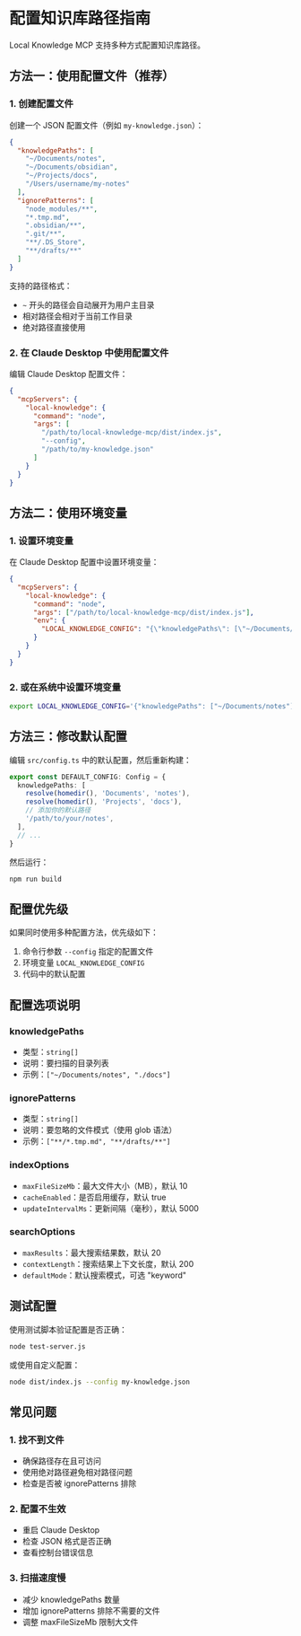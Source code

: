 # 配置知识库路径指南

Local Knowledge MCP 支持多种方式配置知识库路径。

## 方法一：使用配置文件（推荐）

### 1. 创建配置文件

创建一个 JSON 配置文件（例如 `my-knowledge.json`）：

```json
{
  "knowledgePaths": [
    "~/Documents/notes",
    "~/Documents/obsidian",
    "~/Projects/docs",
    "/Users/username/my-notes"
  ],
  "ignorePatterns": [
    "node_modules/**",
    "*.tmp.md",
    ".obsidian/**",
    ".git/**",
    "**/.DS_Store",
    "**/drafts/**"
  ]
}
```

支持的路径格式：
- `~` 开头的路径会自动展开为用户主目录
- 相对路径会相对于当前工作目录
- 绝对路径直接使用

### 2. 在 Claude Desktop 中使用配置文件

编辑 Claude Desktop 配置文件：

```json
{
  "mcpServers": {
    "local-knowledge": {
      "command": "node",
      "args": [
        "/path/to/local-knowledge-mcp/dist/index.js",
        "--config",
        "/path/to/my-knowledge.json"
      ]
    }
  }
}
```

## 方法二：使用环境变量

### 1. 设置环境变量

在 Claude Desktop 配置中设置环境变量：

```json
{
  "mcpServers": {
    "local-knowledge": {
      "command": "node",
      "args": ["/path/to/local-knowledge-mcp/dist/index.js"],
      "env": {
        "LOCAL_KNOWLEDGE_CONFIG": "{\"knowledgePaths\": [\"~/Documents/notes\", \"~/Projects/docs\"]}"
      }
    }
  }
}
```

### 2. 或在系统中设置环境变量

```bash
export LOCAL_KNOWLEDGE_CONFIG='{"knowledgePaths": ["~/Documents/notes"]}'
```

## 方法三：修改默认配置

编辑 `src/config.ts` 中的默认配置，然后重新构建：

```typescript
export const DEFAULT_CONFIG: Config = {
  knowledgePaths: [
    resolve(homedir(), 'Documents', 'notes'),
    resolve(homedir(), 'Projects', 'docs'),
    // 添加你的默认路径
    '/path/to/your/notes',
  ],
  // ...
}
```

然后运行：
```bash
npm run build
```

## 配置优先级

如果同时使用多种配置方法，优先级如下：
1. 命令行参数 `--config` 指定的配置文件
2. 环境变量 `LOCAL_KNOWLEDGE_CONFIG`
3. 代码中的默认配置

## 配置选项说明

### knowledgePaths
- 类型：`string[]`
- 说明：要扫描的目录列表
- 示例：`["~/Documents/notes", "./docs"]`

### ignorePatterns
- 类型：`string[]`
- 说明：要忽略的文件模式（使用 glob 语法）
- 示例：`["**/*.tmp.md", "**/drafts/**"]`

### indexOptions
- `maxFileSizeMb`：最大文件大小（MB），默认 10
- `cacheEnabled`：是否启用缓存，默认 true
- `updateIntervalMs`：更新间隔（毫秒），默认 5000

### searchOptions
- `maxResults`：最大搜索结果数，默认 20
- `contextLength`：搜索结果上下文长度，默认 200
- `defaultMode`：默认搜索模式，可选 "keyword"

## 测试配置

使用测试脚本验证配置是否正确：

```bash
node test-server.js
```

或使用自定义配置：

```bash
node dist/index.js --config my-knowledge.json
```

## 常见问题

### 1. 找不到文件
- 确保路径存在且可访问
- 使用绝对路径避免相对路径问题
- 检查是否被 ignorePatterns 排除

### 2. 配置不生效
- 重启 Claude Desktop
- 检查 JSON 格式是否正确
- 查看控制台错误信息

### 3. 扫描速度慢
- 减少 knowledgePaths 数量
- 增加 ignorePatterns 排除不需要的文件
- 调整 maxFileSizeMb 限制大文件